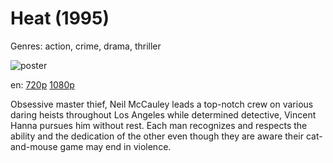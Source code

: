 # Heat (1995)

Genres: action, crime, drama, thriller

![poster](http://image.tmdb.org/t/p/w500/zMyfPUelumio3tiDKPffaUpsQTD.jpg)

en:
  [720p](magnet:?xt=urn:btih:21520EA90C877272C5639C136D5E6A1327486837&tr=udp://glotorrents.pw:6969/announce&tr=udp://tracker.opentrackr.org:1337/announce&tr=udp://torrent.gresille.org:80/announce&tr=udp://tracker.openbittorrent.com:80&tr=udp://tracker.coppersurfer.tk:6969&tr=udp://tracker.leechers-paradise.org:6969&tr=udp://p4p.arenabg.ch:1337&tr=udp://tracker.internetwarriors.net:1337)
  [1080p](magnet:?xt=urn:btih:447F32A80B66A52F044E4BB953357A334BED399A&tr=udp://glotorrents.pw:6969/announce&tr=udp://tracker.opentrackr.org:1337/announce&tr=udp://torrent.gresille.org:80/announce&tr=udp://tracker.openbittorrent.com:80&tr=udp://tracker.coppersurfer.tk:6969&tr=udp://tracker.leechers-paradise.org:6969&tr=udp://p4p.arenabg.ch:1337&tr=udp://tracker.internetwarriors.net:1337)
  


Obsessive master thief, Neil McCauley leads a top-notch crew on various daring heists throughout Los Angeles while determined detective, Vincent Hanna pursues him without rest. Each man recognizes and respects the ability and the dedication of the other even though they are aware their cat-and-mouse game may end in violence.
